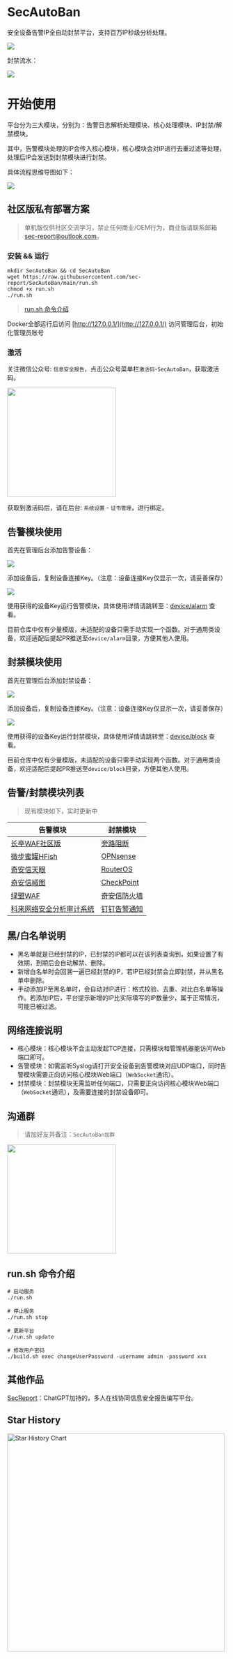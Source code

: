 # SecAutoBan
安全设备告警IP全自动封禁平台，支持百万IP秒级分析处理。

![](./img/index.jpg)

封禁流水：

![](./img/flow.gif)

# 开始使用

平台分为三大模块，分别为：告警日志解析处理模块、核心处理模块、IP封禁/解禁模块。

其中，告警模块处理的IP会传入核心模块，核心模块会对IP进行去重过滤等处理，处理后IP会发送到封禁模块进行封禁。

具体流程思维导图如下：

![](./img/mind.jpg)

## 社区版私有部署方案

> 单机版仅供社区交流学习，禁止任何商业/OEM行为，商业版请联系邮箱[sec-report@outlook.com](mailto:sec-report@outlook.com)。

### 安装 && 运行

```shell
mkdir SecAutoBan && cd SecAutoBan
wget https://raw.githubusercontent.com/sec-report/SecAutoBan/main/run.sh
chmod +x run.sh
./run.sh
```

> [run.sh 命令介绍](#runsh-命令介绍)

Docker全部运行后访问 [http://127.0.0.1/](http://127.0.0.1/) 访问管理后台，初始化管理员账号

### 激活

关注微信公众号: `信息安全报告`，点击公众号菜单栏`激活码`-`SecAutoBan`，获取激活码。

<img width="250" src="./img/mp_wx.jpg">

获取到激活码后，请在后台: `系统设置` - `证书管理`，进行绑定。

## 告警模块使用
首先在管理后台添加告警设备：

![](./img/alarm1.jpg)

添加设备后，复制设备连接Key。（注意：设备连接Key仅显示一次，请妥善保存）

![](./img/alarm2.jpg)

使用获得的设备Key运行告警模块，具体使用详情请跳转至：[device/alarm](./device/alarm) 查看。

目前仓库中仅有少量模版，未适配的设备只需手动实现一个函数。对于通用类设备，欢迎适配后提起PR推送至`device/alarm`目录，方便其他人使用。

## 封禁模块使用
首先在管理后台添加封禁设备：

![](./img/block1.jpg)

添加设备后，复制设备连接Key。（注意：设备连接Key仅显示一次，请妥善保存）

![](./img/block2.jpg)

使用获得的设备Key运行封禁模块，具体使用详情请跳转至：[device/block](./device/block) 查看。

目前仓库中仅有少量模版，未适配的设备只需手动实现两个函数。对于通用类设备，欢迎适配后提起PR推送至`device/block`目录，方便其他人使用。

## 告警/封禁模块列表

> 现有模块如下，实时更新中

| 告警模块  | 封禁模块 |
| ------------- | -------- |
| [长亭WAF社区版](./device/alarm/chaitin_waf_ce) | [旁路阻断](./device/block/tcp_reset) |
| [微步蜜罐HFish](./device/alarm/threatbook_hfish) | [OPNsense](./device/block/opnsense) |
| [奇安信天眼](./device/alarm/qianxin_skyeye) |[RouterOS](./device/block/router_os) |
| [奇安信椒图](./device/alarm/qianxin_jowtolock) | [CheckPoint](./check_point) |
| [绿盟WAF](./device/alarm/nsfocus_waf) | [奇安信防火墙](./device/block/qianxin_firewall) |
| [科来网络安全分析审计系统](./device/alarm/kelai_wangluoanquanfenxishenjixitong) | [钉钉告警通知](./device/block/dingtalk_robot) |


## 黑/白名单说明

* 黑名单就是已经封禁的IP，已封禁的IP都可以在该列表查询到。如果设置了有效期，到期后会自动解禁、删除。
* 新增白名单时会回溯一遍已经封禁的IP，若IP已经封禁会立即封禁，并从黑名单中删除。
* 手动添加IP至黑名单时，会自动对IP进行：格式校验、去重、对比白名单等操作。若添加IP后，平台提示新增的IP比实际填写的IP数量少，属于正常情况，可能已被过滤。

## 网络连接说明

* 核心模块：核心模块不会主动发起TCP连接，只需模块和管理机器能访问Web端口即可。
* 告警模块：如需监听Syslog请打开安全设备到告警模块对应UDP端口，同时告警模块需要正向访问核心模块Web端口（`WebSocket`通讯）。
* 封禁模块：封禁模块无需监听任何端口，只需要正向访问核心模块Web端口（`WebSocket`通讯），及需要连接的封禁设备即可。

## 沟通群

> 请加好友并备注：`SecAutoBan加群`

<img width="250" src="./img/wx.jpg">

## run.sh 命令介绍

```shell
# 启动服务
./run.sh

# 停止服务
./run.sh stop

# 更新平台
./run.sh update

# 修改用户密码
./build.sh exec changeUserPassword -username admin -password xxx
```

## 其他作品

[SecReport](https://github.com/sec-report/SecReport)：ChatGPT加持的，多人在线协同信息安全报告编写平台。

## Star History

<a href="https://github.com/sec-report/SecAutoBan/stargazers">
    <img width="500" alt="Star History Chart" src="https://api.star-history.com/svg?repos=sec-report/SecAutoBan&type=Date">
</a> 
